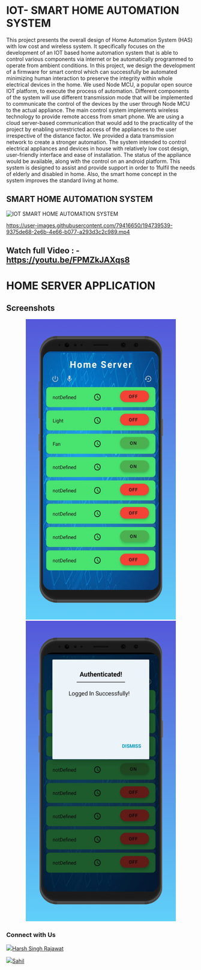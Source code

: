 # IOT- SMART HOME AUTOMATION SYSTEM
This project presents the overall design of Home Automation System (HAS) with low cost and wireless system. It specifically focuses on the development of an IOT based home automation system that is able to control various components via internet or be automatically programmed to operate from ambient conditions. In this project, we design the development of a firmware for smart control which can successfully be automated minimizing human interaction to preserve the integrity within whole electrical devices in the home. We used Node MCU, a popular open source IOT platform, to execute the process of automation. Different components of the system will use different transmission mode that will be implemented to communicate the control of the devices by the user through Node MCU to the actual appliance. The main control system implements wireless technology to provide remote access from smart phone. We are using a cloud server-based communication that would add to the practicality of the project by enabling unrestricted access of the appliances to the user irrespective of the distance factor. We provided a data transmission network to create a stronger automation. The system intended to control electrical appliances and devices in house with relatively low cost design, user-friendly interface and ease of installation. The status of the appliance would be available, along with the control on an android platform. This system is designed to assist and provide support in order to 1fulfil the needs of elderly and disabled in home. Also, the smart home concept in the system improves the standard living at home.


## SMART HOME AUTOMATION SYSTEM 
![IOT SMART HOME AUTOMATION SYSTEM](https://user-images.githubusercontent.com/79416650/194740093-b918d75a-bd32-47e8-9669-4cc9c11ad4ea.png)



https://user-images.githubusercontent.com/79416650/194739539-9375de68-2e6b-4e66-b077-a293d3c2c989.mp4
## Watch full Video : - https://youtu.be/FPMZkJAXqs8

# HOME SERVER APPLICATION
## Screenshots


<p align="center">
<img src="screen_1.png" alt="feed example" width = "400" >
<img src="screen_2.png" alt="upload photo example"width = "400" >
</p>


### Connect with Us
<p align="left">
<a href = "https://www.linkedin.com/in/harsh-singh-rajawat-b3ab4911b/?originalSubdomain=in"><img src="https://img.icons8.com/fluent/48/000000/linkedin.png"/>Harsh Singh Rajawat</a>
</p>

<p align="left">
<a href = "https://www.linkedin.com/in/sahil-vishwakarma-4705801b2/"><img src="https://img.icons8.com/fluent/48/000000/linkedin.png"/>Sahil</a>
</p>

